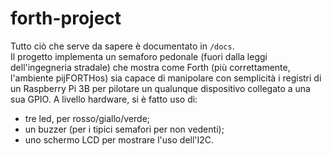 # forth-project
Tutto ciò che serve da sapere è documentato in ``/docs``.
<br/>
Il progetto implementa un semaforo pedonale (fuori dalla leggi dell'ingegneria stradale)
che mostra come Forth (più correttamente, l'ambiente pijFORTHos) sia capace di manipolare
con semplicità i registri di un Raspberry Pi 3B per pilotare un qualunque dispositivo collegato a una sua GPIO.
A livello hardware, si è fatto uso di:

* tre led, per rosso/giallo/verde;
* un buzzer (per i tipici semafori per non vedenti);
* uno schermo LCD per mostrare l'uso dell'I2C.

